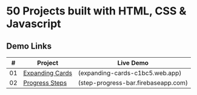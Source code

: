 # 50 Projects built with HTML, CSS & Javascript

## Demo Links

| #   | Project                                                                                                                          | Live Demo                                                                                                   |
| --- | -------------------------------------------------------------------------------------------------------------------------------- | ----------------------------------------------------------------------------------------------------------- |
| 01  | [Expanding Cards](https://github.com/furki-lab/50-projects-html-css-js/tree/main/1.%20Expanding%20Cards)                         |(expanding-cards-c1bc5.web.app)                                                                              |
| 02  | [Progress Steps](https://github.com/furki-lab/50-projects-html-css-js/tree/main/2.%20Progress%20bar)                             |(step-progress-bar.firebaseapp.com)                                                                          |
